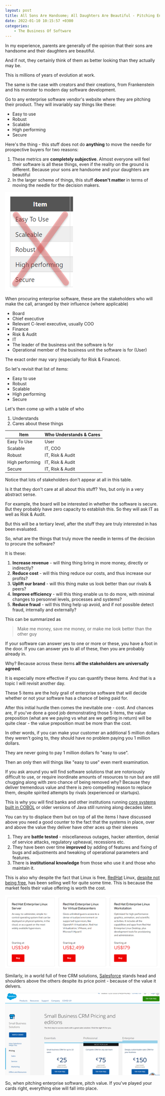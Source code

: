 ```yaml
---
layout: post
title: All Sons Are Handsome; All Daughters Are Beautiful - Pitching Enterprise Software
date: 2022-01-10 10:15:57 +0300
categories:
    - The Business Of Software
---
```

In my experience, parents are generally of the opinion that their sons are handsome and their daughters are beautiful.

And if not, they certainly think of them as better looking than they actually may be.

This is millions of years of evolution at work.

The same is the case with creators and their creations, from Frankenstein and his monster to modern day software development.

Go to any enterprise software vendor's website where they are pitching their product. They will invariably say things like these:

- Easy to use
- Robust
- Scalable
- High performing
- Secure

Here's the thing - this stuff does not do **anything** to move the needle for prospective buyers for two reasons:

1. These metrics are **completely subjective**. Almost everyone will feel their software is all these things, even if the reality on the ground is different. Because your sons are handsome and your daughters are beautiful
2. In the larger scheme of things, this stuff **doesn't matter** in terms of moving the needle for the decision makers.

![](../images/2022/01/DontCare.png)

When procuring enterprise software, these are the stakeholders who will make the call, arranged by their influence (where applicable)

* Board
* Chief executive
* Relevant C-level executive, usually COO
* Finance
* Risk & Audit
* IT
* The leader of the business unit the software is for
* Operational member of the business unit the software is for (User)

The exact order may vary (especially for Risk & Finance).

So let's revisit that list of items:

- Easy to use
- Robust
- Scalable
- High performing
- Secure

Let's then come up with a table of who 
1. Understands
2. Cares about these things

| Item        | Who Understands & Cares |
|-------------|-------------------------|
| Easy To Use | User |
| Scalable | IT, COO |
| Robust | IT, Risk & Audit |
| High performing | IT, Risk & Audit |
| Secure| IT, Risk & Audit |

Notice that lots of stakeholders don't appear at all in this table.

Is it that they don't care at all about this stuff? Yes, but only in a very abstract sense.

For example, the board will be interested in whether the software is secure. But they probably have zero capacity to establish this. So they will ask IT as well as Risk & Audit.

But this will be a tertiary level, after the stuff they are truly interested in has been evaluated.

So, what are the things that truly move the needle in terms of the decision to procure the software?

It is these:

1. **Increase revenue** - will thing thing bring in more money, directly or indirectly?
2. **Reduce cost** - will this thing reduce our costs, and thus increase our profits?
3. **Uplift our brand** - will this thing make us look better than our rivals & peers?
4. **Improve efficiency** - will this thing enable us to do more, with minimal changes to personnel levels, processes and systems?
5. **Reduce fraud** - will this thing help up avoid, and if not possible detect fraud, internally and externally?

This can be summarized as

> Make me money, save me money, or make me look better than the other guy

If your software can answer yes to one or more or these, you have a foot in the door. If you can answer yes to all of these, then you are probably already in.

Why? Because across these items **all the stakeholders are universally agreed**.

It is especially more effective if you can quantify these items. And that is a topic I will revisit another day.

These 5 items are the holy grail of enterprise software that will decide whether or not your software has a chance of being paid for.

After this initial hurdle then comes the inevitable one - cost. And chances are, if you've done a good job demonstrating those 5 items, the value preposition (what are we paying vs what are we getting in return) will be quite clear - the value preposition must be more than the cost.

In other words, if you can make your customer an additional 5 million dollars they weren't going to, they should have no problem paying you 1 million dollars.

They are never going to pay 1 million dollars fo "easy to use".

Then an only then will things like "easy to use" even merit examination.

If you ask around you will find software solutions that are notoriously difficult to use, or require inordinate amounts of resources to run but are still chugging along with zero chance of being removed why? Because they deliver tremendous value and there is zero compelling reason to replace them, despite spirited attempts by rivals (experienced or startups).

This is why you will find banks and other institutions running [core systems built in COBOL](https://www.wealthsimple.com/en-ca/magazine/cobol-controls-your-money) or older versions of Java still running along decades later.

You can try to displace them but on top of all the items I have discussed above you need a good counter to the fact that the systems in place, over and above the value they deliver have other aces up their sleeves 
1. They are **battle tested** - miscellaneous outages, hacker attention, denial of service attacks, regulatory upheaval, recessions etc.
2. They have been over time **improved** by adding of features and fixing of bugs and adjustments and tweaking of operational parameters and features.
3. There is **institutional knowledge** from those who use it and those who maintain it.

This is also why despite the fact that Linux is free, [RedHat](https://www.redhat.com/) Linux, [despite not being free](https://www.redhat.com/en/store/linux-platforms), has been selling well for quite some time. This is because the market feels their value offering is worth the cost.

![](../images/2022/01/redhat.png)

Similarly, in a world full of free CRM solutions, [Salesforce](https://www.salesforce.com/) stands head and shoulders above the others despite its price point - because of the value it delvers.

![](../images/2022/01/salesforce.png)

So, when pitching enterprise software, pitch value. If you've played your cards right, everything else will fall into place.